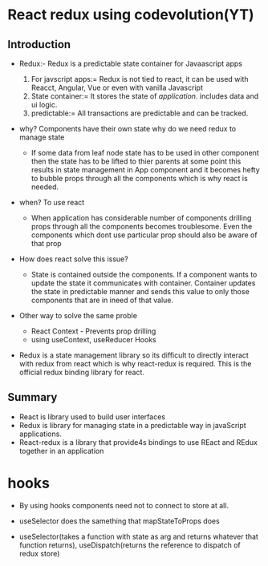 # React redux using codevolution(YT)

## Introduction

- Redux:- Redux is a predictable state container for Javaascript apps

  1. For javscript apps:= Redux is not tied to react, it can be used with Reacct, Angular, Vue or even with vanilla Javascript
  2. State container:= It stores the state of _application_. includes data and ui logic.
  3. predictable:= All transactions are predictable and can be tracked.

- why? Components have their own state why do we need redux to manage state

  - If some data from leaf node state has to be used in other component then the state has to be lifted to thier parents at some point this results in state management in App component and it becomes hefty to bubble props through all the components which is why react is needed.

- when? To use react

  - When application has considerable number of components drilling props through all the components becomes troublesome. Even the components which dont use particular prop should also be aware of that prop

- How does react solve this issue?

  - State is contained outside the components. If a component wants to update the state it communicates with container. Container updates the state in predictable manner and sends this value to only those components that are in ineed of that value.

- Other way to solve the same proble

  - React Context - Prevents prop drilling
  - using useContext, useReducer Hooks

- Redux is a state management library so its difficult to directly interact with redux from react which is why react-redux is required. This is the official redux binding library for react.

## Summary

- React is library used to build user interfaces
- Redux is library for managing state in a predictable way in javaScript applications.
- React-redux is a library that provide4s bindings to use REact and REdux together in an application

# hooks

- By using hooks components need not to connect to store at all.
- useSelector does the samething that mapStateToProps does

- useSelector(takes a function with state as arg and returns whatever that function returns), useDispatch(returns the reference to dispatch of redux store)
